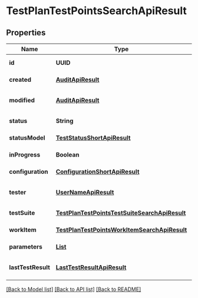 # TestPlanTestPointsSearchApiResult
## Properties

| Name | Type | Description | Notes |
|------------ | ------------- | ------------- | -------------|
| **id** | **UUID** |  | [default to null] |
| **created** | [**AuditApiResult**](AuditApiResult.md) |  | [default to null] |
| **modified** | [**AuditApiResult**](AuditApiResult.md) |  | [optional] [default to null] |
| **status** | **String** |  | [default to null] |
| **statusModel** | [**TestStatusShortApiResult**](TestStatusShortApiResult.md) |  | [default to null] |
| **inProgress** | **Boolean** |  | [default to null] |
| **configuration** | [**ConfigurationShortApiResult**](ConfigurationShortApiResult.md) |  | [default to null] |
| **tester** | [**UserNameApiResult**](UserNameApiResult.md) |  | [optional] [default to null] |
| **testSuite** | [**TestPlanTestPointsTestSuiteSearchApiResult**](TestPlanTestPointsTestSuiteSearchApiResult.md) |  | [default to null] |
| **workItem** | [**TestPlanTestPointsWorkItemSearchApiResult**](TestPlanTestPointsWorkItemSearchApiResult.md) |  | [default to null] |
| **parameters** | [**List**](ParameterShortApiResult.md) |  | [default to null] |
| **lastTestResult** | [**LastTestResultApiResult**](LastTestResultApiResult.md) |  | [optional] [default to null] |

[[Back to Model list]](../README.md#documentation-for-models) [[Back to API list]](../README.md#documentation-for-api-endpoints) [[Back to README]](../README.md)

